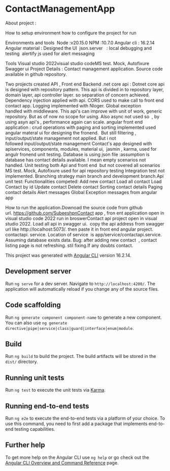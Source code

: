 # ContactManagementApp


About project : 

How to setup environment
how to configure the project for run

Environments and tools 
Node :v20.15.0
NPM :10.7.0
Angular cli : 16.2.14
Angular material : Designed the UI 
json.server   : local debugging and testing 
alertify js used for alert messaging

Tools
Visual studio 2022visual studio codeMS test. Mock, Autofixure
Swagger ui
Project Details : Contact management application. Source code available in github repository.

Two projects created API , Front end
Backend .net core api : Dotnet core api is designed with repository pattern. This api is divided in to repository layer, domain layer, api controller layer. so separation of concern achieved. Dependency injection applied with api. CORS used to make call to front end contact app. Logging implemented with Nloger. Global exception handled with middleware.
This api's can improve with unit of work, generic repository. But as of now no scope for using. Also async not used so  , by using asyn api's , performance again can scale.
angular front end application : crud operations with paging and sorting implemented used angular materal ui for designing the fronend.  But still filtering , input/output/state management not applied. But i not followed input/output/state management Contact's app designed with apiservices, components, modules, material ui, 
jasmin , karma, used for angulr fronend unit testing.
Database is using json file :assumption is database has contact details available. I mean empty scenarios not handled.
Unit testing both Api and front end  but not covered all scenarios
MS test. Mock, Autofixure used for api repository testing Integration test not implemented.
Branching strategy main branch and development branch.Api unit test:
Functionalities competed:
Add new contact
Load all contact
Load Contact by id
Update contact
Delete contact
Sorting contact details
Paging contact details
Alert messages
Global Exception messages from angular app


How to run the application.Downoad the source code from github url. https://github.com/SubeeshpnContact app , fron ent application open in visual studio code 2022 run in broswerContact api project open in visual studio 2022. Load all api in swagger ui.  copy the api address from swagger url like http://localhost:5073/. then paste it in front end angular project. contactapi. service. Location of service  is app/service/contactapi.service.
  Assuming database exists data.
Bug: after adding new contact  , contact listing page is not refreshing. stil fixing.If any doubts contact.

This project was generated with [Angular CLI](https://github.com/angular/angular-cli) version 16.2.14.

## Development server

Run `ng serve` for a dev server. Navigate to `http://localhost:4200/`. The application will automatically reload if you change any of the source files.

## Code scaffolding

Run `ng generate component component-name` to generate a new component. You can also use `ng generate directive|pipe|service|class|guard|interface|enum|module`.

## Build

Run `ng build` to build the project. The build artifacts will be stored in the `dist/` directory.

## Running unit tests

Run `ng test` to execute the unit tests via [Karma](https://karma-runner.github.io).

## Running end-to-end tests

Run `ng e2e` to execute the end-to-end tests via a platform of your choice. To use this command, you need to first add a package that implements end-to-end testing capabilities.

## Further help

To get more help on the Angular CLI use `ng help` or go check out the [Angular CLI Overview and Command Reference](https://angular.io/cli) page.
